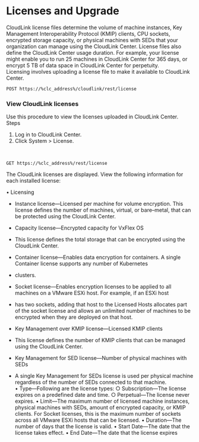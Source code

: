 # Licenses and Upgrade

CloudLink license files determine the volume of machine instances, Key Management Interoperability Protocol (KMIP) clients, CPU
sockets, encrypted storage capacity, or physical machines with SEDs that your organization can manage using the CloudLink Center.
License files also define the CloudLink Center usage duration. For example, your license might enable you to run 25 machines in CloudLink
Center for 365 days, or encrypt 5 TB of data space in CloudLink Center for perpetuity.<br>
Licensing involves uploading a license file to make it available to CloudLink Center.

    POST https://%clc_address%/cloudlink/rest/license 

### View CloudLink licenses
Use this procedure to view the licenses uploaded in CloudLink Center.<br>
Steps
1. Log in to CloudLink Center.
2. Click System > License.
<br>

    GET https://%clc_address%/rest/license

The CloudLink licenses are displayed. View the following information for each installed license:

• Licensing
- Instance license—Licensed per machine for volume encryption. This license defines the number of machines, virtual, or bare–metal, that can be protected using the CloudLink Center.
- Capacity license—Encrypted capacity for VxFlex OS
- This license defines the total storage that can be encrypted using the CloudLink Center.
- Container license—Enables data encryption for containers. A single Container license supports any number of Kubernetes
- clusters.
- Socket license—Enables encryption licenses to be applied to all machines on a VMware ESXi host. For example, if an ESXi host
- has two sockets, adding that host to the Licensed Hosts allocates part of the socket license and allows an unlimited number of machines to be encrypted when they are deployed on that host.
- Key Management over KMIP license—Licensed KMIP clients
- This license defines the number of KMIP clients that can be managed using the CloudLink Center.
- Key Management for SED license—Number of physical machines with SEDs

- A single Key Management for SEDs license is used per physical machine regardless of the number of SEDs connected to that machine.<br>
• Type—Following are the license types:
○ Subscription—The license expires on a predefined date and time.
○ Perpetual—The license never expires.
• Limit—The maximum number of licensed machine instances, physical machines with SEDs, amount of encrypted capacity, or
KMIP clients.
For Socket licenses, this is the maximum number of sockets across all VMware ESXi hosts that can be licensed.
• Duration—The number of days that the license is valid.
• Start Date—The date that the license takes effect.
• End Date—The date that the license expires
